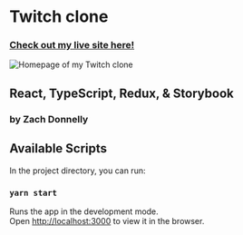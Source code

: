 # Twitch clone
### [Check out my live site here!](https://twitchbyzach.netlify.com)
![Homepage of my Twitch clone](https://i.imgur.com/AcTcItM.png)
## React, TypeScript, Redux, & Storybook

### by Zach Donnelly

## Available Scripts

In the project directory, you can run:

### `yarn start`

Runs the app in the development mode.<br />
Open [http://localhost:3000](http://localhost:3000) to view it in the browser.

